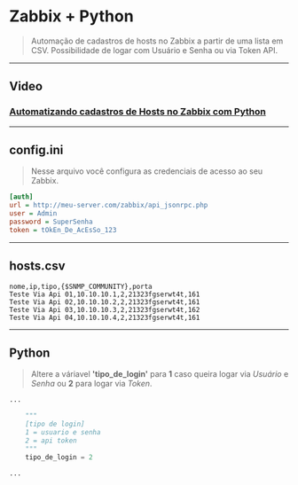 # Zabbix + Python

> Automação de cadastros de hosts no Zabbix a partir de uma lista em CSV. Possibilidade de logar com Usuário e Senha ou via Token API.

---

## Video

### [Automatizando cadastros de Hosts no Zabbix com Python](https://youtu.be/ZmQtVOMZ7EQ)

---

## config.ini

> Nesse arquivo você configura as credenciais de acesso ao seu Zabbix.

```ini
[auth]
url = http://meu-server.com/zabbix/api_jsonrpc.php
user = Admin
password = SuperSenha
token = tOkEn_De_AcEsSo_123
```

---

## hosts.csv

```csv
nome,ip,tipo,{$SNMP_COMMUNITY},porta
Teste Via Api 01,10.10.10.1,2,21323fgserwt4t,161
Teste Via Api 02,10.10.10.2,2,21323fgserwt4t,161
Teste Via Api 03,10.10.10.3,2,21323fgserwt4t,162
Teste Via Api 04,10.10.10.4,2,21323fgserwt4t,161
```

---

## Python

> Altere a váriavel **'tipo_de_login'** para **1** caso queira logar via *Usuário* e *Senha* ou **2** para logar via *Token*.

```py
...

    """
    [tipo de login]
    1 = usuario e senha
    2 = api token
    """
    tipo_de_login = 2

...
```
